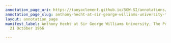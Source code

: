 ```yaml
---
annotation_page_uri: https://tanyaclement.github.io/SGW-SI/annotations/anthony-hecht-at-sir-george-williams-university-the-poetry-series-21-october-1966-canvas-1-toc.json
annotation_page_slug: anthony-hecht-at-sir-george-williams-university-the-poetry-series-21-october-1966-canvas-1-toc
layout: annotation_page
manifest_label: Anthony Hecht at Sir George Williams University, The Poetry Series,
  21 October 1966

---
```

